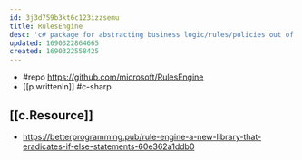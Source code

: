 ```yaml
---
id: 3j3d759b3kt6c123izzsemu
title: RulesEngine
desc: 'c# package for abstracting business logic/rules/policies out of a system'
updated: 1690322864665
created: 1690322558425
---
```


- #repo https://github.com/microsoft/RulesEngine
- [[p.writtenIn]] #c-sharp


## [[c.Resource]]

- https://betterprogramming.pub/rule-engine-a-new-library-that-eradicates-if-else-statements-60e362a1ddb0